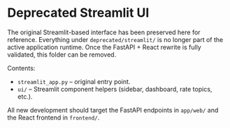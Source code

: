 # Deprecated Streamlit UI

The original Streamlit-based interface has been preserved here for reference.
Everything under `deprecated/streamlit/` is no longer part of the active
application runtime. Once the FastAPI + React rewrite is fully validated, this
folder can be removed.

Contents:

- `streamlit_app.py` – original entry point.
- `ui/` – Streamlit component helpers (sidebar, dashboard, rate topics, etc.).

All new development should target the FastAPI endpoints in `app/web/` and the
React frontend in `frontend/`.
